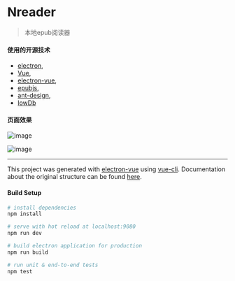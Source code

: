 # Nreader

>本地epub阅读器

#### 使用的开源技术
* [electron](https://github.com/electron/electron),
* [Vue](https://github.com/vuejs/vue),
* [electron-vue](https://github.com/SimulatedGREG/electron-vue),
* [epubjs](https://github.com/futurepress/epub.js),
* [ant-design](https://github.com/vueComponent/ant-design-vue),
* [lowDb](https://github.com/typicode/lowdb)


#### 页面效果
![image](https://github.com/poison0/Nreader/blob/master/showPic/2020-08-22%20193855.jpg)

![image](https://github.com/poison0/Nreader/blob/master/showPic/2020-08-22%20194017.jpg)

---

This project was generated with [electron-vue](https://github.com/SimulatedGREG/electron-vue) using [vue-cli](https://github.com/vuejs/vue-cli). Documentation about the original structure can be found [here](https://simulatedgreg.gitbooks.io/electron-vue/content/index.html).

#### Build Setup

``` bash
# install dependencies
npm install

# serve with hot reload at localhost:9080
npm run dev

# build electron application for production
npm run build

# run unit & end-to-end tests
npm test

```
